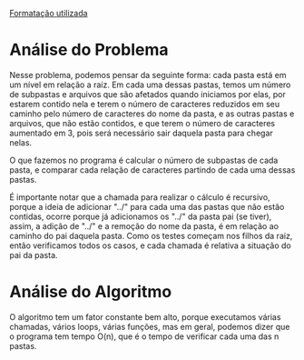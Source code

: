[Formatação utilizada](https://katex.org/docs/supported.html)
# Análise do Problema
Nesse problema, podemos pensar da seguinte forma: cada pasta está em um nível em relação a raiz. Em cada uma dessas pastas, temos um número de subpastas e arquivos que são afetados quando iniciamos por elas, por estarem contido nela e terem o número de caracteres reduzidos em seu caminho pelo número de caracteres do nome da pasta, e as outras pastas e arquivos, que não estão contidos, e que terem o número de caracteres aumentado em 3, pois será necessário sair daquela pasta para chegar nelas. 

O que fazemos no programa é calcular o número de subpastas de cada pasta, e comparar cada relação de caracteres partindo de cada uma dessas pastas. 

É importante notar que a chamada para realizar o cálculo é recursivo, porque a ideia de adicionar "../" para cada uma das pastas que não estão contidas, ocorre porque já adicionamos os "../" da pasta pai (se tiver), assim, a adição de "../" e a remoção do nome da pasta, é em relação ao caminho do pai daquela pasta. Como os testes começam nos filhos da raiz, então verificamos todos os casos, e cada chamada é relativa a situação do pai da pasta. 

# Análise do Algoritmo
O algoritmo tem um fator constante bem alto, porque executamos várias chamadas, vários loops, várias funções, mas em geral, podemos dizer que o programa tem tempo O(n), que é o tempo de verificar cada uma das n pastas. 
